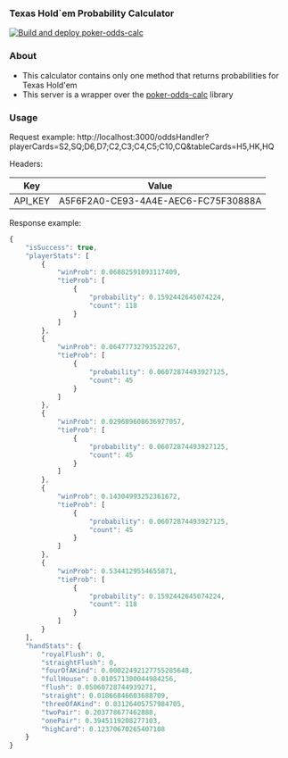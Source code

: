 ### Texas Hold`em Probability Calculator
[![Build and deploy poker-odds-calc](https://github.com/AlexanderIbraimov/texas-hold-em-probs/actions/workflows/main_poker-odds-calc.yml/badge.svg)](https://github.com/AlexanderIbraimov/texas-hold-em-probs/actions/workflows/main_poker-odds-calc.yml)

### About

- This calculator contains only one method that returns probabilities for Texas Hold'em
- This server is a wrapper over the [poker-odds-calc](https://www.npmjs.com/package/poker-odds-calc) library

### Usage

Request example:
http://localhost:3000/oddsHandler?playerCards=S2,SQ;D6,D7;C2,C3;C4,C5;C10,CQ&tableCards=H5,HK,HQ

Headers:

Key  | Value
------------- | -------------
API_KEY | A5F6F2A0-CE93-4A4E-AEC6-FC75F30888A 

Response example: 
```javascript
{
    "isSuccess": true,
    "playerStats": [
        {
            "winProb": 0.06882591093117409,
            "tieProb": [
                {
                    "probability": 0.1592442645074224,
                    "count": 118
                }
            ]
        },
        {
            "winProb": 0.06477732793522267,
            "tieProb": [
                {
                    "probability": 0.06072874493927125,
                    "count": 45
                }
            ]
        },
        {
            "winProb": 0.029689608636977057,
            "tieProb": [
                {
                    "probability": 0.06072874493927125,
                    "count": 45
                }
            ]
        },
        {
            "winProb": 0.14304993252361672,
            "tieProb": [
                {
                    "probability": 0.06072874493927125,
                    "count": 45
                }
            ]
        },
        {
            "winProb": 0.5344129554655871,
            "tieProb": [
                {
                    "probability": 0.1592442645074224,
                    "count": 118
                }
            ]
        }
    ],
    "handStats": {
        "royalFlush": 0,
        "straightFlush": 0,
        "fourOfAKind": 0.00022492127755285648,
        "fullHouse": 0.010571300044984256,
        "flush": 0.05060728744939271,
        "straight": 0.01866846603688709,
        "threeOfAKind": 0.03126405757984705,
        "twoPair": 0.203778677462888,
        "onePair": 0.3945119208277103,
        "highCard": 0.12370670265407108
    }
}
```
